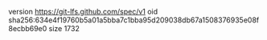 version https://git-lfs.github.com/spec/v1
oid sha256:634e4f19760b5a01a5bba7c1bba95d209038db67a1508376935e08f8ecbb69e0
size 1732
